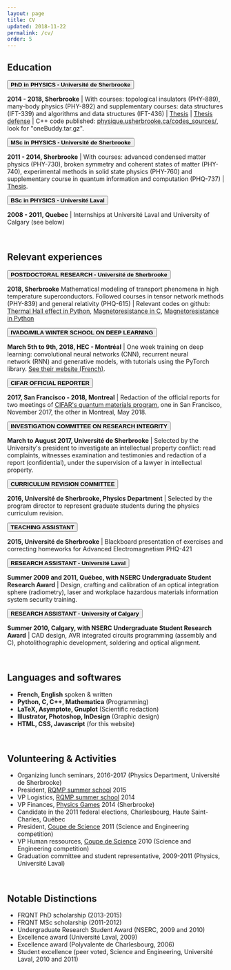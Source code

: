 ```yaml
---
layout: page
title: CV
updated: 2018-11-22
permalink: /cv/
order: 5
---
```


<body>

<h2>Education</h2>

<button class="collapsible"><b> PhD in PHYSICS - Université de Sherbrooke </b></button>
<div class="content">
<p class="cp">
  <b>2014 - 2018, Sherbrooke</b>
  | With courses: topological insulators (PHY-889), many-body physics (PHY-892) and supplementary courses: data structures (IFT-339) and algorithms and data structures (IFT-436)
  | <a href="https://savoirs.usherbrooke.ca/handle/11143/12097">Thesis</a>
  | <a href= "https://youtu.be/yXtxbGZ8XJc?t=929"> Thesis defense</a>
  | C++ code published: <a href="https://physique.usherbrooke.ca/codes_sources/"> physique.usherbrooke.ca/codes_sources/</a>, look for "oneBuddy.tar.gz".
</p>
</div>

<button class="collapsible"><b> MSc in PHYSICS  - Université de Sherbrooke</b></button>
<div class="content">
<p class="cp">
  <b>2011 - 2014, Sherbrooke</b>
  | With courses: advanced condensed matter physics (PHY-730), broken symmetry and coherent states of matter (PHY-740), experimental methods in solid state physics (PHY-760) and supplementary course in quantum information and computation (PHQ-737)
  | <a href="https://savoirs.usherbrooke.ca/handle/11143/79">Thesis</a>.
</p>
</div>

<button class="collapsible"><b> BSc in PHYSICS - Université Laval</b></button>
<div class="content">
<p class="cp">
  <b>2008 - 2011, Quebec</b>
  | Internships at Université Laval and University of Calgary (see below)
</p>
</div>
<p></p>


<br>
<h2>Relevant experiences</h2>


<button class="collapsible"><b> POSTDOCTORAL RESEARCH - Université de Sherbrooke </b></button>
<div class="content">
<p class="cp">
  <b>2018, Sherbrooke</b>
  Mathematical modeling of transport phenomena in high temperature superconductors. Followed courses in tensor network methods (PHY-839) and general relativity (PHQ-615)
  | Relevant codes on github: <a href="https://github.com/simonverret/kxy_kagome">Thermal Hall effect in Python</a>, <a href="https://github.com/simonverret/mroBuddy">Magnetoresistance in C</a>, <a href="https://github.com/gaelgrissonnanche/admr">Magnetoresistance in Python</a>
</p>
</div>


<button class="collapsible"><b> IVADO/MILA WINTER SCHOOL ON DEEP LEARNING </b></button>
<div class="content">
<p class="cp">
  <b>March 5th to 9th, 2018, HEC - Montréal</b>
  | One week training on deep learning: convolutional neural networks (CNN), recurrent neural network (RNN) and generative models, with tutorials using the PyTorch library. <a href = "https://ivado.ca/formations/ecole-ivado-mila-apprentissage-profond/">See their website (French)</a>.
</p>
</div>

<button class="collapsible"><b> CIFAR OFFICIAL REPORTER </b></button>
<div class="content">
<p class="cp">
  <b>2017, San Francisco - 2018, Montreal</b>
  | Redaction of the official reports for two meetings of <a href="https://www.cifar.ca/research/programs/quantum-materials">CIFAR's quantum materials program</a>, one in San Francisco, November 2017, the other in Montreal, May 2018.
</p>
</div>

<button class="collapsible"><b> INVESTIGATION COMMITTEE ON RESEARCH INTEGRITY </b></button>
<div class="content">
<p class="cp">
  <b>March to August 2017, Université de Sherbrooke</b>
  | Selected by the University's president to investigate an intellectual property conflict: read complaints, witnesses examination and testimonies and redaction of a report (confidential), under the supervision of a lawyer in intellectual property.
</p>
</div>

<button class="collapsible"><b> CURRICULUM REVISION COMMITTEE </b></button>
<div class="content">
<p class="cp">
  <b>2016, Université de Sherbrooke, Physics Department</b>
  | Selected by the program director to represent graduate students during the physics curriculum revision.
</p>
</div>

<button class="collapsible"><b> TEACHING ASSISTANT </b></button>
<div class="content">
<p class="cp">
  <b>2015, Université de Sherbrooke</b>
  | Blackboard presentation of exercises and correcting homeworks for Advanced Electromagnetism PHQ-421
</p>
</div>

<button class="collapsible"><b> RESEARCH ASSISTANT - Université Laval </b></button>
<div class="content">
<p class="cp">
  <b>Summer 2009 and 2011, Québec, with NSERC Undergraduate Student Research Award</b>
  | Design, crafting and calibration of an optical integration sphere (radiometry), laser and workplace hazardous materials information system security training.
</p>
</div>

<button class="collapsible"><b> RESEARCH ASSISTANT - University of Calgary </b></button>
<div class="content">
<p class="cp">
  <b>Summer 2010, Calgary, with NSERC Undergraduate Student Research Award</b>
  | CAD design, AVR integrated circuits programming (assembly and C), photolithographic development, soldering and optical alignment.
</p>
</div>
<p></p>


<br>
<h2>Languages and softwares</h2>
<ul>
<li><b>French, English</b> spoken & written</li>
<li><b>Python, C, C++, Mathematica</b> (Programming)</li>
<li><b>LaTeX, Asymptote, Gnuplot</b> (Scientific redaction)</li>
<li><b>Illustrator, Photoshop, InDesign</b> (Graphic design)</li>
<li><b>HTML, CSS, Javascript</b> (for this website)</li>
</ul>

<br>
<h2>Volunteering & Activities</h2>
<ul>
<li>Organizing lunch seminars, 2016-2017 (Physics Department, Université de Sherbrooke)</li>
<li>President, <a href="http://rqemp.ca/en/index.html">RQMP summer school</a> 2015 </li>
<li>VP Logistics, <a href="http://rqemp.ca/en/index.html">RQMP summer school</a> 2014</li>
<li>VP Finances, <a href="http://jeuxdelaphysique.ca/en/home/">Physics Games</a> 2014 (Sherbrooke)</li>
<li>Candidate in the 2011 federal elections, Charlesbourg, Haute Saint-Charles, Québec</li>
<li>President, <a href="http://www.coupedescience.com/">Coupe de Science</a> 2011 (Science and Engineering competition)</li>
<li>VP Human ressources, <a href="http://www.coupedescience.com/">Coupe de Science</a> 2010 (Science and Engineering competition)</li>
<li>Graduation committee and student representative, 2009-2011 (Physics, Université Laval)</li>
<!-- <li>Captain of improv team (Cégep Limoilou 2007-2008)</li> -->
<!-- <li>Head writer, students journal (Polyvalente de Charlesbourg 2005-2006)</li> -->
<!-- jeunes entreprise -->
<!-- defi genie inventif -->
<!-- opti math, info club, murales cegep, murales comedie musicale -->
</ul>

<br>
<h2>Notable Distinctions</h2>
<ul>
<li>FRQNT PhD scholarship (2013-2015)</li>
<li>FRQNT MSc scholarship (2011-2012)</li>
<li>Undergraduate Research Student Award (NSERC, 2009 and 2010)</li>
<li>Excellence award (Université Laval, 2009)</li>
<li>Excellence award (Polyvalente de Charlesbourg, 2006)</li>
<li>Student excellence (peer voted, Science and Engineering, Université Laval, 2010 and 2011)</li>
<!-- <li>Personality of the year (Université Laval, physics students' association, 2009, 2010 and 2011)</li> -->
<!-- <li>Personality of the year (Polyvalente de Charlesbourg, 2005)</li> -->
<!-- grands québecois -->
</ul>















